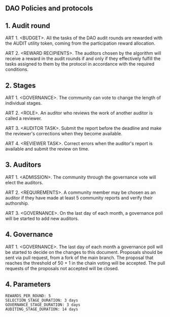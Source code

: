## DAO Policies and protocols

## 1\. Audit round

ART 1. \<BUDGET>. All the tasks of the DAO audit rounds are rewarded with the AUDIT utility token, coming from the participation reward allocation.

ART 2. \<REWARD RECIPIENTS>. The auditors chosen by the algorithm will receive a reward in the audit rounds if and only if they effectively fulfill the tasks assigned to them by the protocol in accordance with the required conditions.

## 2\. Stages

ART 1. \<GOVERNANCE>. The community can vote to change the length of individual stages.

ART 2. \<ROLE>. An auditor who reviews the work of another auditor is called a reviewer.

ART 3. \<AUDITOR TASK>. Submit the report before the deadline and make the reviewer's corrections when they become available.

ART 4. \<REVIEWER TASK>. Correct errors when the auditor's report is available and submit the review on time.

## 3\. Auditors

ART 1. \<ADMISSION>. The community through the governance vote will elect the auditors.

ART 2. \<REQUIREMENTS>. A community member may be chosen as an auditor if they have made at least 5 community reports and verify their authorship.

ART 3. \<GOVERNANCE>. On the last day of each month, a governance poll will be started to add new auditors.

## 4\. Governance

ART 1. \<GOVERNANCE>. The last day of each month a governance poll will be started to decide on the changes to this document. Proposals should be sent via pull request, from a fork of the main branch. The proposal that reaches the threshold of 50 + 1 in the chain voting will be accepted. The pull requests of the proposals not accepted will be closed.

## 4\. Parameters
```
REWARDS_PER_ROUND: 5
SELECTION_STAGE_DURATION: 3 days
GOVERNANCE_STAGE_DURATION: 3 days
AUDITING_STAGE_DURATION: 14 days
```
